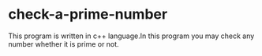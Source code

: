 # check-a-prime-number
This program is written in c++ language.In this program you may check any number whether it is prime or not.
